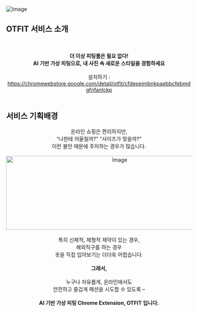 ![Image](https://github.com/user-attachments/assets/9d61f0c8-5657-487d-bec6-b7e75300bfd8)

## OTFIT 서비스 소개

<br> <div align="center"> <strong>더 이상 피팅룸은 필요 없다!<br> AI 기반 가상 피팅으로, 내 사진 속 새로운 스타일을 경험하세요</strong> <br><br> 설치하기 : https://chromewebstore.google.com/detail/otfit/cfdepeimbnkpaebbcfebmdgfnfanlckp </div> <br>

## 서비스 기획배경
<div align="center"> 온라인 쇼핑은 편리하지만, <br> “나한테 어울릴까?” “사이즈가 맞을까?” <br> 이런 불안 때문에 주저하는 경우가 많습니다. <br><br> <img width="600" height="200" alt="Image" src="https://github.com/user-attachments/assets/a7f99da3-9129-4fd3-97d0-e64ebc2b49e7" /> <br><br> 특히 신체적, 체형적 제약이 있는 경우, <br> 해외직구를 하는 경우 <br> 옷을 직접 입어보기는 더더욱 어렵습니다. <br><br> <strong>그래서,</strong> <br><br> 누구나 자유롭게, 온라인에서도 <br> 안전하고 즐겁게 패션을 시도할 수 있도록 – <br><br> <strong>AI 기반 가상 피팅 Chrome Extension, OTFIT 입니다. </strong> </div>

## 
